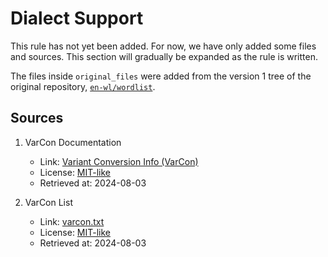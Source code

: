 # Dialect Support

This rule has not yet been added.
For now, we have only added some files and sources.
This section will gradually be expanded as the rule is written.

The files inside ``original_files`` were added from the version 1 tree of the original repository, [``en-wl/wordlist``](https://github.com/en-wl/wordlist/tree/v1).

## Sources

1. VarCon Documentation
    - Link: [Variant Conversion Info (VarCon)](https://github.com/en-wl/wordlist/blob/v1/varcon/README)
    - License: [MIT-like](https://raw.githubusercontent.com/kevina/wordlist/master/scowl/Copyright)
    - Retrieved at: 2024-08-03

2. VarCon List
    - Link: [varcon.txt](https://github.com/en-wl/wordlist/blob/v1/varcon/varcon.txt)
    - License: [MIT-like](https://raw.githubusercontent.com/kevina/wordlist/master/scowl/Copyright)
    - Retrieved at: 2024-08-03
